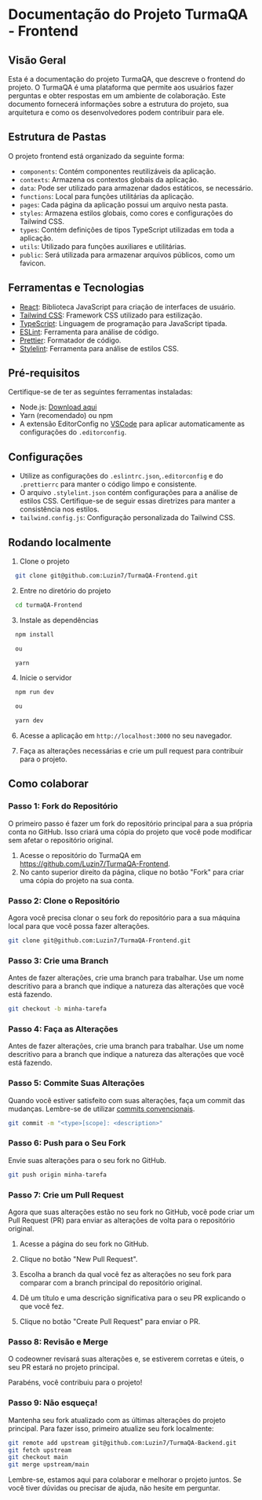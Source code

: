# Documentação do Projeto TurmaQA - Frontend

## Visão Geral

Esta é a documentação do projeto TurmaQA, que descreve o frontend do projeto. O TurmaQA é uma plataforma que permite aos usuários fazer perguntas e obter respostas em um ambiente de colaboração. Este documento fornecerá informações sobre a estrutura do projeto, sua arquitetura e como os desenvolvedores podem contribuir para ele.

## Estrutura de Pastas

O projeto frontend está organizado da seguinte forma:

- `components`: Contém componentes reutilizáveis da aplicação.
- `contexts`: Armazena os contextos globais da aplicação.
- `data`: Pode ser utilizado para armazenar dados estáticos, se necessário.
- `functions`: Local para funções utilitárias da aplicação.
- `pages`: Cada página da aplicação possui um arquivo nesta pasta.
- `styles`: Armazena estilos globais, como cores e configurações do Tailwind CSS.
- `types`: Contém definições de tipos TypeScript utilizadas em toda a aplicação.
- `utils`: Utilizado para funções auxiliares e utilitárias.
- `public`: Será utilizada para armazenar arquivos públicos, como um favicon.

## Ferramentas e Tecnologias

- [React](https://reactjs.org/): Biblioteca JavaScript para criação de interfaces de usuário.
- [Tailwind CSS](https://tailwindcss.com/): Framework CSS utilizado para estilização.
- [TypeScript](https://www.typescriptlang.org/): Linguagem de programação para JavaScript tipada.
- [ESLint](https://eslint.org/): Ferramenta para análise de código.
- [Prettier](https://prettier.io/): Formatador de código.
- [Stylelint](https://stylelint.io/): Ferramenta para análise de estilos CSS.

## Pré-requisitos

Certifique-se de ter as seguintes ferramentas instaladas:

- Node.js: [Download aqui](https://nodejs.org/)
- Yarn (recomendado) ou npm
- A extensão EditorConfig no [VSCode](https://marketplace.visualstudio.com/items?itemName=EditorConfig.EditorConfig) para aplicar automaticamente as configurações do `.editorconfig`.

## Configurações

- Utilize as configurações do `.eslintrc.json`,`.editorconfig` e do `.prettierrc` para manter o código limpo e consistente.
- O arquivo `.stylelint.json` contém configurações para a análise de estilos CSS. Certifique-se de seguir essas diretrizes para manter a consistência nos estilos.
- `tailwind.config.js`: Configuração personalizada do Tailwind CSS.

## Rodando localmente

1. Clone o projeto

```bash
  git clone git@github.com:Luzin7/TurmaQA-Frontend.git
```

2. Entre no diretório do projeto

```bash
  cd turmaQA-Frontend
```

3. Instale as dependências

```bash
  npm install

  ou

  yarn
```

4. Inicie o servidor

```bash
  npm run dev

  ou

  yarn dev
```

6. Acesse a aplicação em `http://localhost:3000` no seu navegador.

7. Faça as alterações necessárias e crie um pull request para contribuir para o projeto.

## Como colaborar

### Passo 1: Fork do Repositório

O primeiro passo é fazer um fork do repositório principal para a sua própria conta no GitHub. Isso criará uma cópia do projeto que você pode modificar sem afetar o repositório original.

1. Acesse o repositório do TurmaQA em https://github.com/Luzin7/TurmaQA-Frontend.
2. No canto superior direito da página, clique no botão "Fork" para criar uma cópia do projeto na sua conta.

### Passo 2: Clone o Repositório

Agora você precisa clonar o seu fork do repositório para a sua máquina local para que você possa fazer alterações.

```bash
git clone git@github.com:Luzin7/TurmaQA-Frontend.git
```

### Passo 3: Crie uma Branch

Antes de fazer alterações, crie uma branch para trabalhar. Use um nome descritivo para a branch que indique a natureza das alterações que você está fazendo.

```bash
git checkout -b minha-tarefa
```

### Passo 4: Faça as Alterações

Antes de fazer alterações, crie uma branch para trabalhar. Use um nome descritivo para a branch que indique a natureza das alterações que você está fazendo.

### Passo 5: Commite Suas Alterações

Quando você estiver satisfeito com suas alterações, faça um commit das mudanças. Lembre-se de utilizar [commits convencionais](https://www.conventionalcommits.org/en/v1.0.0/).

```bash
git commit -m "<type>[scope]: <description>"
```

### Passo 6: Push para o Seu Fork

Envie suas alterações para o seu fork no GitHub.

```bash
git push origin minha-tarefa
```

### Passo 7: Crie um Pull Request

Agora que suas alterações estão no seu fork no GitHub, você pode criar um Pull Request (PR) para enviar as alterações de volta para o repositório original.

1. Acesse a página do seu fork no GitHub.

2. Clique no botão "New Pull Request".

3. Escolha a branch da qual você fez as alterações no seu fork para comparar com a branch principal do repositório original.

4. Dê um título e uma descrição significativa para o seu PR explicando o que você fez.

5. Clique no botão "Create Pull Request" para enviar o PR.

### Passo 8: Revisão e Merge

O codeowner revisará suas alterações e, se estiverem corretas e úteis, o seu PR estará no projeto principal.

Parabéns, você contribuiu para o projeto!

### Passo 9: Não esqueça!

Mantenha seu fork atualizado com as últimas alterações do projeto principal. Para fazer isso, primeiro atualize seu fork localmente:

```bash
git remote add upstream git@github.com:Luzin7/TurmaQA-Backend.git
git fetch upstream
git checkout main
git merge upstream/main
```

Lembre-se, estamos aqui para colaborar e melhorar o projeto juntos. Se você tiver dúvidas ou precisar de ajuda, não hesite em perguntar.
